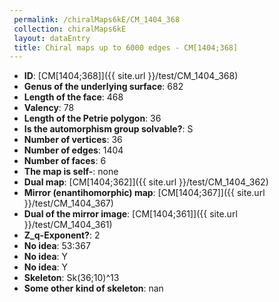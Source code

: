 ```yaml
--- 
 permalink: /chiralMaps6kE/CM_1404_368 
 collection: chiralMaps6kE
 layout: dataEntry
 title: Chiral maps up to 6000 edges - CM[1404;368]
---
```


- **ID**: [CM[1404;368]]({{ site.url }}/test/CM_1404_368)
- **Genus of the underlying surface**: 682
- **Length of the face**: 468
- **Valency**: 78
- **Length of the Petrie polygon**: 36
- **Is the automorphism group solvable?**: S
- **Number of vertices**: 36
- **Number of edges**: 1404
- **Number of faces**: 6
- **The map is self-**: none
- **Dual map**: [CM[1404;362]]({{ site.url }}/test/CM_1404_362)
- **Mirror (enantihomorphic) map**: [CM[1404;367]]({{ site.url }}/test/CM_1404_367)
- **Dual of the mirror image**: [CM[1404;361]]({{ site.url }}/test/CM_1404_361)
- **Z_q-Exponent?**: 2
- **No idea**:  53:367
- **No idea**: Y
- **No idea**: Y
- **Skeleton**: Sk(36;10)^13
- **Some other kind of skeleton**: nan
